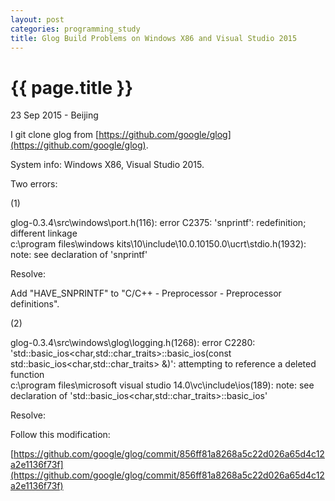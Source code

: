 ```yaml
---
layout: post
categories: programming_study
title: Glog Build Problems on Windows X86 and Visual Studio 2015
---
```


{{ page.title }}
================

<p class="meta">23 Sep 2015 - Beijing</p>

I git clone glog from [https://github.com/google/glog](https://github.com/google/glog).

System info: Windows X86, Visual Studio 2015.

Two errors:

(1)

glog-0.3.4\src\windows\port.h(116): error C2375: 'snprintf': redefinition; different linkage  <br />
c:\program files\windows kits\10\include\10.0.10150.0\ucrt\stdio.h(1932): note: see declaration of 'snprintf'

Resolve:

Add "HAVE_SNPRINTF" to "C/C++ - Preprocessor - Preprocessor definitions".

(2)

glog-0.3.4\src\windows\glog\logging.h(1268): error C2280: 'std::basic_ios<char,std::char_traits<char>>::basic_ios(const std::basic_ios<char,std::char_traits<char>> &)': attempting to reference a deleted function  <br />
c:\program files\microsoft visual studio 14.0\vc\include\ios(189): note: see declaration of 'std::basic_ios<char,std::char_traits<char>>::basic_ios'

Resolve:

Follow this modification:

[https://github.com/google/glog/commit/856ff81a8268a5c22d026a65d4c12a2e1136f73f](https://github.com/google/glog/commit/856ff81a8268a5c22d026a65d4c12a2e1136f73f)
